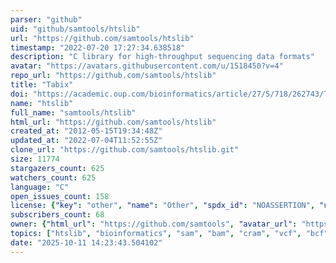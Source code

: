 ```yaml
---
parser: "github"
uid: "github/samtools/htslib"
url: "https://github.com/samtools/htslib"
timestamp: "2022-07-20 17:27:34.638518"
description: "C library for high-throughput sequencing data formats"
avatar: "https://avatars.githubusercontent.com/u/1518450?v=4"
repo_url: "https://github.com/samtools/htslib"
title: "Tabix"
doi: "https://academic.oup.com/bioinformatics/article/27/5/718/262743/Tabix-fast-retrieval-of-sequence-features-from"
name: "htslib"
full_name: "samtools/htslib"
html_url: "https://github.com/samtools/htslib"
created_at: "2012-05-15T19:34:48Z"
updated_at: "2022-07-04T11:52:55Z"
clone_url: "https://github.com/samtools/htslib.git"
size: 11774
stargazers_count: 625
watchers_count: 625
language: "C"
open_issues_count: 158
license: {"key": "other", "name": "Other", "spdx_id": "NOASSERTION", "url": null, "node_id": "MDc6TGljZW5zZTA="}
subscribers_count: 68
owner: {"html_url": "https://github.com/samtools", "avatar_url": "https://avatars.githubusercontent.com/u/1518450?v=4", "login": "samtools", "type": "Organization"}
topics: ["htslib", "bioinformatics", "sam", "bam", "cram", "vcf", "bcf", "ngs"]
date: "2025-10-11 14:23:43.504102"
---
```

